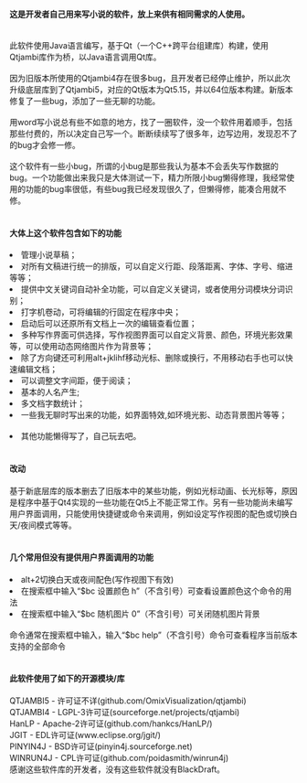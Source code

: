 #### 这是开发者自己用来写小说的软件，放上来供有相同需求的人使用。<br><br>
 此软件使用Java语言编写，基于Qt（一个C++跨平台组建库）构建，使用Qtjambi库作为桥，以Java语言调用Qt库。<br><br>
 因为旧版本所使用的Qtjambi4存在很多bug，且开发者已经停止维护，所以此次升级底层库到了Qtjambi5，对应的Qt版本为Qt5.15，并以64位版本构建。新版本修复了一些bug，添加了一些无聊的功能。
<br> <br>
用word写小说总有些不如意的地方，找了一圈软件，没一个软件用着顺手，包括那些付费的，所以决定自己写一个。断断续续写了很多年，边写边用，发现忍不了的bug才会修一修。
<br><br>这个软件有一些小bug，所谓的小bug是那些我认为基本不会丢失写作数据的bug。一个功能做出来我只是大体测试一下，精力所限小bug懒得修理，我经常使用的功能的bug率很低，有些bug我已经发现很久了，但懒得修，能凑合用就不修。
 <br><br>
 <h4>大体上这个软件包含如下的功能</h4>
<li> 管理小说草稿；
<li> 对所有文稿进行统一的排版，可以自定义行距、段落距离、字体、字号、缩进等等；<br>
<li> 提供中文关键词自动补全功能，可以自定义关键词，或者使用分词模块分词识别；<br>
<li> 打字机卷动，可将编辑的行固定在程序中央；<br>
<li> 启动后可以还原所有文档上一次的编辑查看位置；<br>
<li> 多种写作界面可供选择，写作视图界面可以自定义背景、颜色，环境光影效果等，可以使用动态网络图片作为背景等；<br>
<li> 除了方向键还可利用alt+jklihf移动光标、删除或换行，不用移动右手也可以快速编辑文档；<br>
<li> 可以调整文字间距，便于阅读；<br>
<li> 基本的人名产生;<br>
<li> 多文档字数统计；<br>
<li> 一些我无聊时写出来的功能，如界面特效,如环境光影、动态背景图片等等；<br>
 <br>
<li> 其他功能懒得写了，自己玩去吧。<br><br>
<h4>改动</h4>
 基于新底层库的版本删去了旧版本中的某些功能，例如光标动画、长光标等，原因是程序中基于Qt4实现的一些功能在Qt5上不能正常工作。另有一些功能尚未编写用户界面调用，只能使用快捷键或命令来调用，例如设定写作视图的配色或切换白天/夜间模式等等。
<br><br>
<h4>几个常用但没有提供用户界面调用的功能</h4>
<li> alt+2切换白天或夜间配色(写作视图下有效)<br>
<li> 在搜索框中输入“$bc 设置颜色 h”（不含引号）可查看设置颜色这个命令的用法<br>
<li> 在搜索框中输入“$bc 随机图片 0”（不含引号）可关闭随机图片背景<br>
<br>命令通常在搜索框中输入，输入“$bc help”（不含引号）命令可查看程序当前版本支持的全部命令
 <br><br>
<h4>此软件使用了如下的开源模块/库</h4>
QTJAMBI5 - 许可证不详(github.com/OmixVisualization/qtjambi)<br>
QTJAMBI4 - LGPL-3许可证(sourceforge.net/projects/qtjambi)<br>
HanLP - Apache-2许可证(github.com/hankcs/HanLP/)<br>
JGIT - EDL许可证(www.eclipse.org/jgit/)<br>
PINYIN4J - BSD许可证(pinyin4j.sourceforge.net)<br>
WINRUN4J - CPL许可证(github.com/poidasmith/winrun4j)<br>
感谢这些软件库的开发者，没有这些软件就没有BlackDraft。
